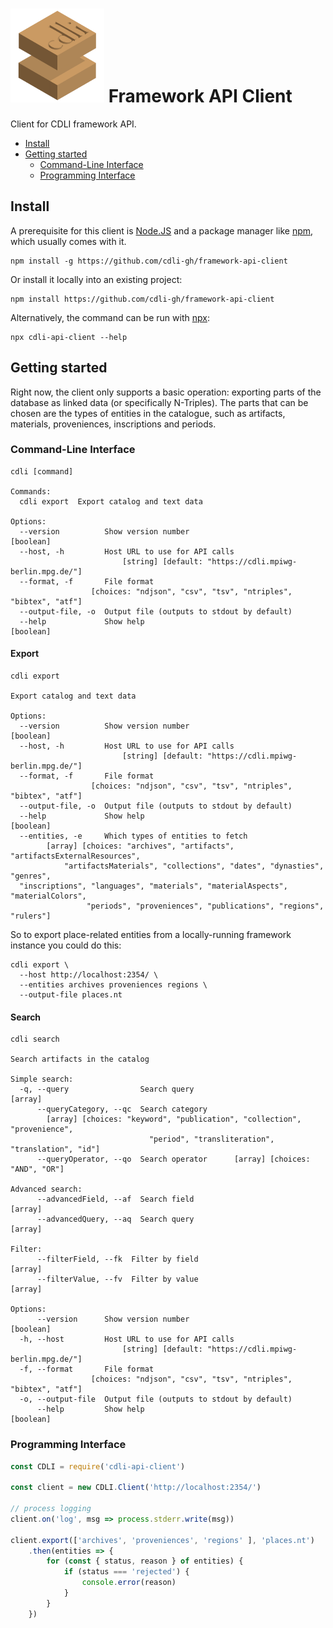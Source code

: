 # <img width="150" src="logo.png" /> Framework API Client

Client for CDLI framework API.

  - [Install](#install)
  - [Getting started](#getting-started)
    - [Command-Line Interface](#command-line-interface)
    - [Programming Interface](#programming-interface)

## Install

A prerequisite for this client is [Node.JS](https://nodejs.org/en/) and a package
manager like [npm](https://npmjs.com), which usually comes with it.

    npm install -g https://github.com/cdli-gh/framework-api-client

Or install it locally into an existing project:

    npm install https://github.com/cdli-gh/framework-api-client

Alternatively, the command can be run with [npx](https://www.npmjs.com/package/npx):

    npx cdli-api-client --help

## Getting started

Right now, the client only supports a basic operation: exporting parts of the
database as linked data (or specifically N-Triples). The parts that can be
chosen are the types of entities in the catalogue, such as artifacts, materials,
proveniences, inscriptions and periods.

### Command-Line Interface

    cdli [command]

    Commands:
      cdli export  Export catalog and text data

    Options:
      --version          Show version number                               [boolean]
      --host, -h         Host URL to use for API calls
                             [string] [default: "https://cdli.mpiwg-berlin.mpg.de/"]
      --format, -f       File format
                      [choices: "ndjson", "csv", "tsv", "ntriples", "bibtex", "atf"]
      --output-file, -o  Output file (outputs to stdout by default)
      --help             Show help                                         [boolean]

#### Export

    cdli export

    Export catalog and text data

    Options:
      --version          Show version number                               [boolean]
      --host, -h         Host URL to use for API calls
                             [string] [default: "https://cdli.mpiwg-berlin.mpg.de/"]
      --format, -f       File format
                      [choices: "ndjson", "csv", "tsv", "ntriples", "bibtex", "atf"]
      --output-file, -o  Output file (outputs to stdout by default)
      --help             Show help                                         [boolean]
      --entities, -e     Which types of entities to fetch
            [array] [choices: "archives", "artifacts", "artifactsExternalResources",
                "artifactsMaterials", "collections", "dates", "dynasties", "genres",
      "inscriptions", "languages", "materials", "materialAspects", "materialColors",
                     "periods", "proveniences", "publications", "regions", "rulers"]

So to export place-related entities from a locally-running framework instance you
could do this:

    cdli export \
      --host http://localhost:2354/ \
      --entities archives proveniences regions \
      --output-file places.nt

#### Search

    cdli search

    Search artifacts in the catalog

    Simple search:
      -q, --query                Search query                                [array]
          --queryCategory, --qc  Search category
            [array] [choices: "keyword", "publication", "collection", "provenience",
                                   "period", "transliteration", "translation", "id"]
          --queryOperator, --qo  Search operator      [array] [choices: "AND", "OR"]

    Advanced search:
          --advancedField, --af  Search field                                [array]
          --advancedQuery, --aq  Search query                                [array]

    Filter:
          --filterField, --fk  Filter by field                               [array]
          --filterValue, --fv  Filter by value                               [array]

    Options:
          --version      Show version number                               [boolean]
      -h, --host         Host URL to use for API calls
                             [string] [default: "https://cdli.mpiwg-berlin.mpg.de/"]
      -f, --format       File format
                      [choices: "ndjson", "csv", "tsv", "ntriples", "bibtex", "atf"]
      -o, --output-file  Output file (outputs to stdout by default)
          --help         Show help                                         [boolean]

### Programming Interface

```js
const CDLI = require('cdli-api-client')

const client = new CDLI.Client('http://localhost:2354/')

// process logging
client.on('log', msg => process.stderr.write(msg))

client.export(['archives', 'proveniences', 'regions' ], 'places.nt')
    .then(entities => {
        for (const { status, reason } of entities) {
            if (status === 'rejected') {
                console.error(reason)
            }
        }
    })
```
